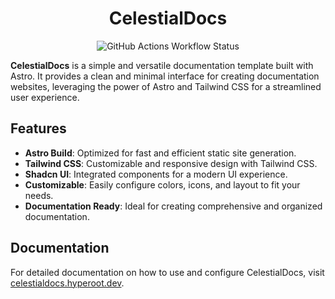 <h1 align="center">CelestialDocs</h1>

<p align="center">
<img alt="GitHub Actions Workflow Status" src="https://img.shields.io/github/actions/workflow/status/HYP3R00T/CelestialDocs/deploy.yml?style=for-the-badge&labelColor=363a4f&color=8aadf4">
</p>

**CelestialDocs** is a simple and versatile documentation template built with Astro. It provides a clean and minimal interface for creating documentation websites, leveraging the power of Astro and Tailwind CSS for a streamlined user experience.

## Features

- **Astro Build**: Optimized for fast and efficient static site generation.
- **Tailwind CSS**: Customizable and responsive design with Tailwind CSS.
- **Shadcn UI**: Integrated components for a modern UI experience.
- **Customizable**: Easily configure colors, icons, and layout to fit your needs.
- **Documentation Ready**: Ideal for creating comprehensive and organized documentation.

## Documentation

For detailed documentation on how to use and configure CelestialDocs, visit [celestialdocs.hyperoot.dev](https://celestialdocs.hyperoot.dev).


